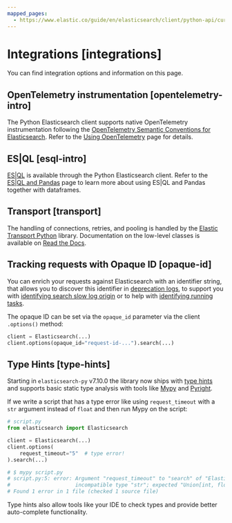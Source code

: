 ```yaml
---
mapped_pages:
  - https://www.elastic.co/guide/en/elasticsearch/client/python-api/current/integrations.html
---
```


# Integrations [integrations]

You can find integration options and information on this page.


## OpenTelemetry instrumentation [opentelemetry-intro]

The Python Elasticsearch client supports native OpenTelemetry instrumentation following the [OpenTelemetry Semantic Conventions for Elasticsearch](https://opentelemetry.io/docs/specs/semconv/database/elasticsearch/). Refer to the [Using OpenTelemetry](/reference/opentelemetry.md) page for details.


## ES|QL [esql-intro]

[ES|QL](docs-content://explore-analyze/query-filter/languages/esql.md) is available through the Python Elasticsearch client. Refer to the [ES|QL and Pandas](/reference/esql-pandas.md) page to learn more about using ES|QL and Pandas together with dataframes.


## Transport [transport]

The handling of connections, retries, and pooling is handled by the [Elastic Transport Python](https://github.com/elastic/elastic-transport-python) library. Documentation on the low-level classes is available on [Read the Docs](https://elastic-transport-python.readthedocs.io).


## Tracking requests with Opaque ID [opaque-id]

You can enrich your requests against Elasticsearch with an identifier string, that allows you to discover this identifier in [deprecation logs](docs-content://deploy-manage/monitor/logging-configuration/update-elasticsearch-logging-levels.md#deprecation-logging), to support you with [identifying search slow log origin](elasticsearch://docs/reference/elasticsearch/index-settings/slow-log.md) or to help with [identifying running tasks](https://www.elastic.co/docs/api/doc/elasticsearch/group/endpoint-tasks).

The opaque ID can be set via the `opaque_id` parameter via the client `.options()` method:

```python
client = Elasticsearch(...)
client.options(opaque_id="request-id-...").search(...)
```


## Type Hints [type-hints]

Starting in `elasticsearch-py` v7.10.0 the library now ships with [type hints](https://www.python.org/dev/peps/pep-0484) and supports basic static type analysis with tools like [Mypy](http://mypy-lang.org) and [Pyright](https://github.com/microsoft/pyright).

If we write a script that has a type error like using `request_timeout` with a `str` argument instead of `float` and then run Mypy on the script:

```python
# script.py
from elasticsearch import Elasticsearch

client = Elasticsearch(...)
client.options(
    request_timeout="5"  # type error!
).search(...)

# $ mypy script.py
# script.py:5: error: Argument "request_timeout" to "search" of "Elasticsearch" has
#                     incompatible type "str"; expected "Union[int, float, None]"
# Found 1 error in 1 file (checked 1 source file)
```

Type hints also allow tools like your IDE to check types and provide better auto-complete functionality.



